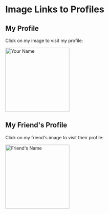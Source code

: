 <!DOCTYPE html>
<html lang="en">
<head>
 <meta charset="UTF-8">
 <meta name="viewport" content="width=device-width, initial-scale=1.0">
 <title>Image Hyperlinks Example</title>
</head>
<body>
 <h1>Image Links to Profiles</h1>
 <h2>My Profile</h2>
 <p>Click on my image to visit my profile:</p>
 <a href="https://www.example.com/myprofile" target="_blank">
 <img src="your-image.jpg" alt="Your Name" width="200" height="200">
 </a>
 <h2>My Friend's Profile</h2>
 <p>Click on my friend's image to visit their profile:</p>
 <a href="https://www.example.com/friendsprofile" target="_blank">
 <img src="friends-image.jpg" alt="Friend's Name" width="200" height="200">
 </a>
</body>
</html> 
